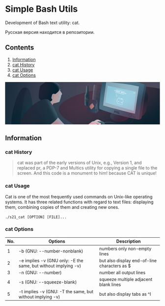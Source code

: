 # Simple Bash Utils

Development of Bash text utility: cat.

Русская версия находится в репозитории.

## Contents

1. [Information](#Information)
2. [cat History](#cat_Options) 
3. [cat Usage](#chapter-ii) 
4. [cat Options](#cat_Options) 


![simple_bash_utils](source/misc/eng/bashutils.png)

## Information

### cat History

> cat was part of the early versions of Unix, e.g., Version 1, and replaced pr, a PDP-7 and Multics utility for copying a single file to the screen. 
And this code is a monument to him! because CAT is unique!

### cat Usage

Cat is one of the most frequently used commands on Unix-like operating systems. It has three related functions with regard to text files: displaying them, combining copies of them and creating new ones.

`./s21_cat [OPTION] [FILE]...`

### cat Options

| No. | Options | Description |
| ------ | ------ | ------ |
| 1 | -b (GNU: --number-nonblank) | numbers only non-empty lines |
| 2 | -e implies -v (GNU only: -E the same, but without implying -v) | but also display end-of-line characters as $  |
| 3 | -n (GNU: --number) | number all output lines |
| 4 | -s (GNU: --squeeze-blank) | squeeze multiple adjacent blank lines |
| 5 | -t implies -v (GNU: -T the same, but without implying -v) | but also display tabs as ^I  |

